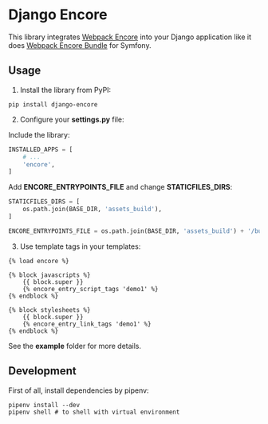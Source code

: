 # Django Encore

This library integrates [Webpack Encore][1] into your Django application like
it does [Webpack Encore Bundle][2] for Symfony.

## Usage

1) Install the library from PyPI:

```shell
pip install django-encore
```

2) Configure your **settings.py** file:

Include the library:

```python
INSTALLED_APPS = [
    # ...
    'encore',
]
```

Add **ENCORE_ENTRYPOINTS_FILE** and change **STATICFILES_DIRS**:

```python
STATICFILES_DIRS = [
    os.path.join(BASE_DIR, 'assets_build'),
]

ENCORE_ENTRYPOINTS_FILE = os.path.join(BASE_DIR, 'assets_build') + '/build/entrypoints.json'
```

3) Use template tags in your templates:

```text
{% load encore %}

{% block javascripts %}
    {{ block.super }}
    {% encore_entry_script_tags 'demo1' %}
{% endblock %}

{% block stylesheets %}
    {{ block.super }}
    {% encore_entry_link_tags 'demo1' %}
{% endblock %}
```

See the **example** folder for more details.

## Development

First of all, install dependencies by pipenv:

```
pipenv install --dev
pipenv shell # to shell with virtual environment
```

[1]: https://github.com/symfony/webpack-encore
[2]: https://github.com/symfony/webpack-encore-bundle

